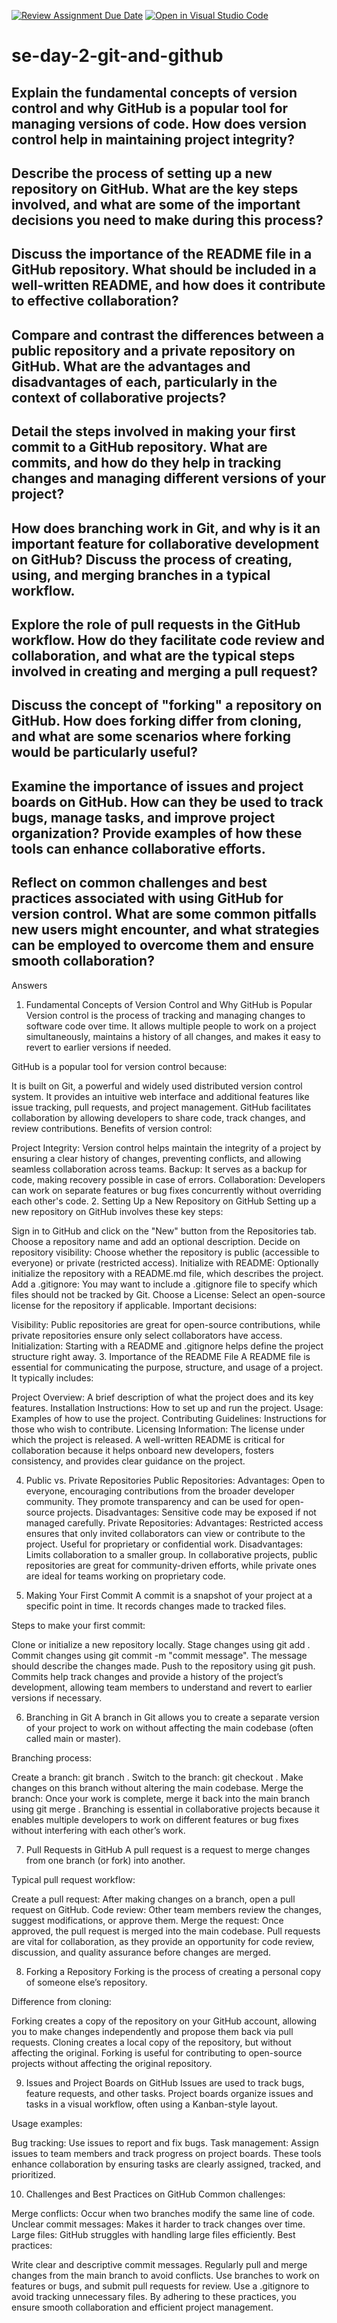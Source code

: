 [![Review Assignment Due Date](https://classroom.github.com/assets/deadline-readme-button-22041afd0340ce965d47ae6ef1cefeee28c7c493a6346c4f15d667ab976d596c.svg)](https://classroom.github.com/a/8wgCKhpZ)
[![Open in Visual Studio Code](https://classroom.github.com/assets/open-in-vscode-2e0aaae1b6195c2367325f4f02e2d04e9abb55f0b24a779b69b11b9e10269abc.svg)](https://classroom.github.com/online_ide?assignment_repo_id=16308418&assignment_repo_type=AssignmentRepo)
# se-day-2-git-and-github
## Explain the fundamental concepts of version control and why GitHub is a popular tool for managing versions of code. How does version control help in maintaining project integrity?

## Describe the process of setting up a new repository on GitHub. What are the key steps involved, and what are some of the important decisions you need to make during this process?

## Discuss the importance of the README file in a GitHub repository. What should be included in a well-written README, and how does it contribute to effective collaboration?

## Compare and contrast the differences between a public repository and a private repository on GitHub. What are the advantages and disadvantages of each, particularly in the context of collaborative projects?

## Detail the steps involved in making your first commit to a GitHub repository. What are commits, and how do they help in tracking changes and managing different versions of your project?

## How does branching work in Git, and why is it an important feature for collaborative development on GitHub? Discuss the process of creating, using, and merging branches in a typical workflow.

## Explore the role of pull requests in the GitHub workflow. How do they facilitate code review and collaboration, and what are the typical steps involved in creating and merging a pull request?

## Discuss the concept of "forking" a repository on GitHub. How does forking differ from cloning, and what are some scenarios where forking would be particularly useful?

## Examine the importance of issues and project boards on GitHub. How can they be used to track bugs, manage tasks, and improve project organization? Provide examples of how these tools can enhance collaborative efforts.

## Reflect on common challenges and best practices associated with using GitHub for version control. What are some common pitfalls new users might encounter, and what strategies can be employed to overcome them and ensure smooth collaboration?
Answers

1. Fundamental Concepts of Version Control and Why GitHub is Popular
Version control is the process of tracking and managing changes to software code over time. It allows multiple people to work on a project simultaneously, maintains a history of all changes, and makes it easy to revert to earlier versions if needed.

GitHub is a popular tool for version control because:

It is built on Git, a powerful and widely used distributed version control system.
It provides an intuitive web interface and additional features like issue tracking, pull requests, and project management.
GitHub facilitates collaboration by allowing developers to share code, track changes, and review contributions.
Benefits of version control:

Project Integrity: Version control helps maintain the integrity of a project by ensuring a clear history of changes, preventing conflicts, and allowing seamless collaboration across teams.
Backup: It serves as a backup for code, making recovery possible in case of errors.
Collaboration: Developers can work on separate features or bug fixes concurrently without overriding each other's code.
2. Setting Up a New Repository on GitHub
Setting up a new repository on GitHub involves these key steps:

Sign in to GitHub and click on the "New" button from the Repositories tab.
Choose a repository name and add an optional description.
Decide on repository visibility: Choose whether the repository is public (accessible to everyone) or private (restricted access).
Initialize with README: Optionally initialize the repository with a README.md file, which describes the project.
Add a .gitignore: You may want to include a .gitignore file to specify which files should not be tracked by Git.
Choose a License: Select an open-source license for the repository if applicable.
Important decisions:

Visibility: Public repositories are great for open-source contributions, while private repositories ensure only select collaborators have access.
Initialization: Starting with a README and .gitignore helps define the project structure right away.
3. Importance of the README File
A README file is essential for communicating the purpose, structure, and usage of a project. It typically includes:

Project Overview: A brief description of what the project does and its key features.
Installation Instructions: How to set up and run the project.
Usage: Examples of how to use the project.
Contributing Guidelines: Instructions for those who wish to contribute.
Licensing Information: The license under which the project is released.
A well-written README is critical for collaboration because it helps onboard new developers, fosters consistency, and provides clear guidance on the project.

4. Public vs. Private Repositories
Public Repositories:
Advantages: Open to everyone, encouraging contributions from the broader developer community. They promote transparency and can be used for open-source projects.
Disadvantages: Sensitive code may be exposed if not managed carefully.
Private Repositories:
Advantages: Restricted access ensures that only invited collaborators can view or contribute to the project. Useful for proprietary or confidential work.
Disadvantages: Limits collaboration to a smaller group.
In collaborative projects, public repositories are great for community-driven efforts, while private ones are ideal for teams working on proprietary code.

5. Making Your First Commit
A commit is a snapshot of your project at a specific point in time. It records changes made to tracked files.

Steps to make your first commit:

Clone or initialize a new repository locally.
Stage changes using git add <file>.
Commit changes using git commit -m "commit message". The message should describe the changes made.
Push to the repository using git push.
Commits help track changes and provide a history of the project’s development, allowing team members to understand and revert to earlier versions if necessary.

6. Branching in Git
A branch in Git allows you to create a separate version of your project to work on without affecting the main codebase (often called main or master).

Branching process:

Create a branch: git branch <branch-name>.
Switch to the branch: git checkout <branch-name>.
Make changes on this branch without altering the main codebase.
Merge the branch: Once your work is complete, merge it back into the main branch using git merge <branch-name>.
Branching is essential in collaborative projects because it enables multiple developers to work on different features or bug fixes without interfering with each other’s work.

7. Pull Requests in GitHub
A pull request is a request to merge changes from one branch (or fork) into another.

Typical pull request workflow:

Create a pull request: After making changes on a branch, open a pull request on GitHub.
Code review: Other team members review the changes, suggest modifications, or approve them.
Merge the request: Once approved, the pull request is merged into the main codebase.
Pull requests are vital for collaboration, as they provide an opportunity for code review, discussion, and quality assurance before changes are merged.

8. Forking a Repository
Forking is the process of creating a personal copy of someone else’s repository.

Difference from cloning:

Forking creates a copy of the repository on your GitHub account, allowing you to make changes independently and propose them back via pull requests.
Cloning creates a local copy of the repository, but without affecting the original.
Forking is useful for contributing to open-source projects without affecting the original repository.

9. Issues and Project Boards on GitHub
Issues are used to track bugs, feature requests, and other tasks. Project boards organize issues and tasks in a visual workflow, often using a Kanban-style layout.

Usage examples:

Bug tracking: Use issues to report and fix bugs.
Task management: Assign issues to team members and track progress on project boards.
These tools enhance collaboration by ensuring tasks are clearly assigned, tracked, and prioritized.

10. Challenges and Best Practices on GitHub
Common challenges:

Merge conflicts: Occur when two branches modify the same line of code.
Unclear commit messages: Makes it harder to track changes over time.
Large files: GitHub struggles with handling large files efficiently.
Best practices:

Write clear and descriptive commit messages.
Regularly pull and merge changes from the main branch to avoid conflicts.
Use branches to work on features or bugs, and submit pull requests for review.
Use a .gitignore to avoid tracking unnecessary files.
By adhering to these practices, you ensure smooth collaboration and efficient project management.
